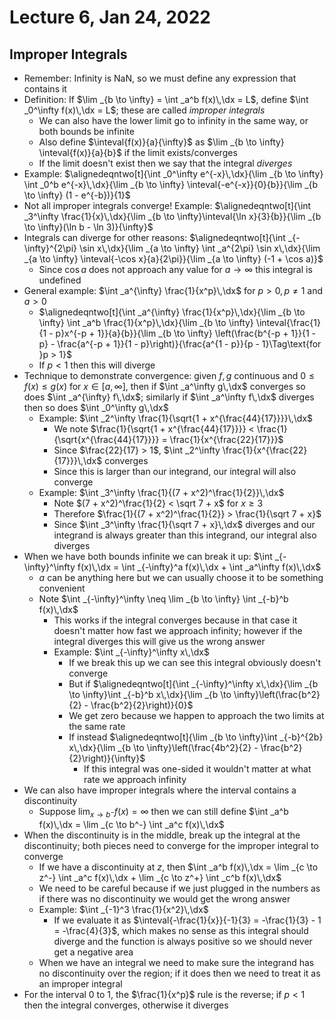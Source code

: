 # Lecture 6, Jan 24, 2022

## Improper Integrals

* Remember: Infinity is NaN, so we must define any expression that contains it
* Definition: If $\lim _{b \to \infty} = \int _a^b f(x)\,\dx = L$, define $\int _0^\infty f(x)\,\dx = L$; these are called *improper integrals*
	* We can also have the lower limit go to infinity in the same way, or both bounds be infinite
	* Also define $\inteval{f(x)}{a}{\infty}$ as $\lim _{b \to \infty} \inteval{f(x)}{a}{b}$ if the limit exists/converges
	* If the limit doesn't exist then we say that the integral *diverges*
* Example: $\alignedeqntwo[t]{\int _0^\infty e^{-x}\,\dx}{\lim _{b \to \infty} \int _0^b e^{-x}\,\dx}{\lim _{b \to \infty} \inteval{-e^{-x}}{0}{b}}{\lim _{b \to \infty} (1 - e^{-b})}{1}$
* Not all improper integrals converge! Example: $\alignedeqntwo[t]{\int _3^\infty \frac{1}{x}\,\dx}{\lim _{b \to \infty}\inteval{\ln x}{3}{b}}{\lim _{b \to \infty}(\ln b - \ln 3)}{\infty}$
* Integrals can diverge for other reasons: $\alignedeqntwo[t]{\int _{-\infty}^{2\pi} \sin x\,\dx}{\lim _{a \to \infty} \int _a^{2\pi} \sin x\,\dx}{\lim _{a \to \infty} \inteval{-\cos x}{a}{2\pi}}{\lim _{a \to \infty} (-1 + \cos a)}$
	* Since $\cos a$ does not approach any value for $a \to \infty$ this integral is undefined
* General example: $\int _a^{\infty} \frac{1}{x^p}\,\dx$ for $p > 0, p \neq 1$ and $a > 0$
	* $\alignedeqntwo[t]{\int _a^{\infty} \frac{1}{x^p}\,\dx}{\lim _{b \to \infty} \int _a^b \frac{1}{x^p}\,\dx}{\lim _{b \to \infty} \inteval{\frac{1}{1 - p}x^{-p + 1}}{a}{b}}{\lim _{b \to \infty} \left(\frac{b^{-p + 1}}{1 - p} - \frac{a^{-p + 1}}{1 - p}\right)}{\frac{a^{1 - p}}{p - 1}\Tag\text{for }p > 1}$
	* If $p < 1$ then this will diverge
* Technique to demonstrate convergence: given $f, g$ continuous and $0 \leq f(x) \leq g(x)$ for $x \in [a, \infty]$, then if $\int _a^\infty g\,\dx$ converges so does $\int _a^{\infty} f\,\dx$; similarly if $\int _a^\infty f\,\dx$ diverges then so does $\int _0^\infty g\,\dx$
	* Example: $\int _2^\infty \frac{1}{\sqrt{1 + x^{\frac{44}{17}}}}\,\dx$
		* We note $\frac{1}{\sqrt{1 + x^{\frac{44}{17}}}} < \frac{1}{\sqrt{x^{\frac{44}{17}}}} = \frac{1}{x^{\frac{22}{17}}}$
		* Since $\frac{22}{17} > 1$, $\int _2^\infty \frac{1}{x^{\frac{22}{17}}}\,\dx$ converges
		* Since this is larger than our integrand, our integral will also converge
	* Example: $\int _3^\infty \frac{1}{(7 + x^2)^\frac{1}{2}}\,\dx$
		* Note $(7 + x^2)^\frac{1}{2} < \sqrt 7 + x$ for $x \geq 3$
		* Therefore $\frac{1}{(7 + x^2)^\frac{1}{2}} > \frac{1}{\sqrt 7 + x}$
		* Since $\int _3^\infty \frac{1}{\sqrt 7 + x}\,\dx$ diverges and our integrand is always greater than this integrand, our integral also diverges
* When we have both bounds infinite we can break it up: $\int _{-\infty}^\infty f(x)\,\dx = \int _{-\infty}^a f(x)\,\dx + \int _a^\infty f(x)\,\dx$
	* $a$ can be anything here but we can usually choose it to be something convenient
	* Note $\int _{-\infty}^\infty \neq \lim _{b \to \infty} \int _{-b}^b f(x)\,\dx$
		* This works if the integral converges because in that case it doesn't matter how fast we approach infinity; however if the integral diverges this will give us the wrong answer
		* Example: $\int _{-\infty}^\infty x\,\dx$
			* If we break this up we can see this integral obviously doesn't converge
			* But if $\alignedeqntwo[t]{\int _{-\infty}^\infty x\,\dx}{\lim _{b \to \infty}\int _{-b}^b x\,\dx}{\lim _{b \to \infty}\left(\frac{b^2}{2} - \frac{b^2}{2}\right)}{0}$
			* We get zero because we happen to approach the two limits at the same rate
			* If instead $\alignedeqntwo[t]{\lim _{b \to \infty}\int _{-b}^{2b} x\,\dx}{\lim _{b \to \infty}\left(\frac{4b^2}{2} - \frac{b^2}{2}\right)}{\infty}$
				* If this integral was one-sided it wouldn't matter at what rate we approach infinity
* We can also have improper integrals where the interval contains a discontinuity
	* Suppose $\lim _{x \to b^-} f(x) = \infty$ then we can still define $\int _a^b f(x)\,\dx = \lim _{c \to b^-} \int _a^c f(x)\,\dx$
* When the discontinuity is in the middle, break up the integral at the discontinuity; both pieces need to converge for the improper integral to converge
	* If we have a discontinuity at $z$, then $\int _a^b f(x)\,\dx = \lim _{c \to z^-} \int _a^c f(x)\,\dx + \lim _{c \to z^+} \int _c^b f(x)\,\dx$
	* We need to be careful because if we just plugged in the numbers as if there was no discontinuity we would get the wrong answer
	* Example: $\int _{-1}^3 \frac{1}{x^2}\,\dx$
		* If we evaluate it as $\inteval{-\frac{1}{x}}{-1}{3} = -\frac{1}{3} - 1 = -\frac{4}{3}$, which makes no sense as this integral should diverge and the function is always positive so we should never get a negative area
	* When we have an integral we need to make sure the integrand has no discontinuity over the region; if it does then we need to treat it as an improper integral
* For the interval 0 to 1, the $\frac{1}{x^p}$ rule is the reverse; if $p < 1$ then the integral converges, otherwise it diverges

